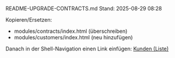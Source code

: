 README-UPGRADE-CONTRACTS.md
Stand: 2025-08-29 08:28

Kopieren/Ersetzen:
- modules/contracts/index.html (überschreiben)
- modules/customers/index.html (neu hinzufügen)

Danach in der Shell-Navigation einen Link einfügen:
<a href="#" data-target="./modules/customers/index.html">Kunden (Liste)</a>
